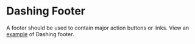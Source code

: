 # Dashing Footer
A footer should be used to contain major action buttons or links. View an [example](http://dashframework.github.io/dashing//example/templates/footer/fixed-footer.html) of Dashing footer.

